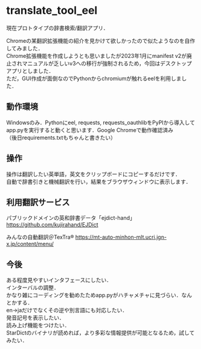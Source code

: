 # translate_tool_eel

現在プロトタイプの辞書検索/翻訳アプリ．

Chromeの某翻訳拡張機能の紹介を見かけて欲しかったので似たようなのを自作してみました．  
Chrome拡張機能を作成しようとも思いましたが2023年1月にmanifest v2が廃止されマニュアルが乏しいv3への移行が強制されるため，今回はデスクトップアプリとしました．  
ただ，GUI作成が面倒なのでPythonからchromiumが触れるeelを利用しました．

## 動作環境
Windowsのみ．Pythonにeel, requests, requests_oauthlibをPyPIから導入してapp.pyを実行すると動くと思います．Google Chromeで動作確認済み  
（後日requirements.txtもちゃんと書きたい）

## 操作
操作は翻訳したい英単語，英文をクリップボードにコピーするだけです．  
自動で辞書引きと機械翻訳を行い，結果をブラウザウィンドウに表示します．

## 利用翻訳サービス
パブリックドメインの英和辞書データ「ejdict-hand」
https://github.com/kujirahand/EJDict

みんなの自動翻訳＠TexTra®
https://mt-auto-minhon-mlt.ucri.jgn-x.jp/content/menu/

## 今後
ある程度見やすいインタフェースにしたい．  
インターバルの調整．  
かなり雑にコーディングを勧めたためapp.pyがハチャメチャに見づらい．なんとかする．  
en→jaだけでなくその逆や別言語にも対応したい．  
発音記号を表示したい．  
読み上げ機能をつけたい．  
StarDictのバイナリが読めれば，より多彩な情報提供が可能となるため，試してみたい．
